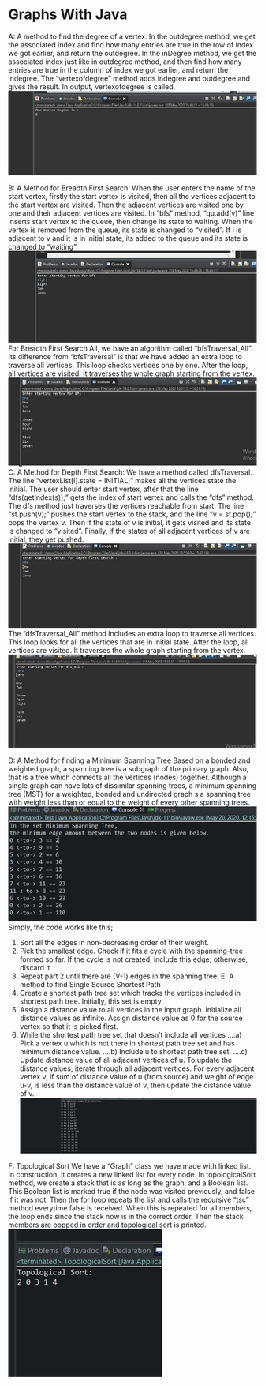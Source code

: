 <h1> Graphs With Java</h1>
A: A method to find the degree of a vertex: 
In the outdegree method, we get the associated index and find how many entries are true in the row of index we got earlier, and return the outdegree. In the inDegree method, we get the associated index just like in outdegree method, and then find how many entries are true in the column of index we got earlier, and return the indegree. The “vertexofdegree” method adds indegree and outdegree and gives the result. In output, vertexofdegree is called. 
<img src ="img/1.jpg"></img>
 
B: A Method for Breadth First Search:
When the user enters the name of the start vertex, firstly the start vertex is visited, then all the vertices adjacent to the start vertex are visited. Then the adjacent vertices are visited one by one and their adjacent vertices are visited.  In “bfs” method, “qu.add(v)” line inserts start vertex to the queue, then change its state to waiting. When the vertex is removed from the queue, its state is changed to “visited”. If i is adjacent to v and it is in initial state, its added to the queue and its state is changed to “waiting”.	
 <img src ="img/2.jpg"></img>
For Breadth First Search All, we have an algorithm called “bfsTraversal_All”. Its difference from “bfsTraversal” is that we have added an extra loop to traverse all vertices. This loop checks vertices one by one. After the loop, all vertices are visited. It traverses the whole graph starting from the vertex.
 <img src ="img/3.jpg"></img>
C: A Method for Depth First Search:
We have a method called dfsTraversal. The line “vertexList[i].state = INITIAL;” makes all the vertices state the initial. The user should enter start vertex, after that the line “dfs(getIndex(s));” gets the index of start vertex and calls the “dfs” method. The dfs method just traverses the vertices reachable from start. The line “st.push(v);” pushes the start vertex to the stack, and the line “v = st.pop();” pops the vertex v. Then if the state of v is initial, it gets visited and its state is changed to “visited”. Finally, if the states of all adjacent vertices of v are initial, they get pushed. 
<img src ="img/4.jpg"></img>
The “dfsTraversal_All” method includes an extra loop to traverse all vertices. This loop looks for all the vertices  that are in initial state. After the loop, all vertices are visited. It traverses the whole graph starting from the vertex.
 <img src ="img/5.jpg"></img>

D: A Method for finding a Minimum Spanning Tree
Based on a bonded and weighted graph, a spanning tree is a subgraph of the primary graph. Also, that is a tree which connects all the vertices (nodes) together. Although a single graph can have lots of dissimilar spanning trees, a minimum spanning tree (MST) for a weighted, bonded and undirected graph s a spanning tree with weight less than or equal to the weight of every other spanning trees.
 <img src ="img/6.jpg"></img>
Simply, the code works like this;
1) Sort all the edges in non-decreasing order of their weight.
2) Pick the smallest edge. Check if it fits a cycle with the spanning-tree formed so far. If the cycle is not created, include this edge; otherwise, discard it
3) Repeat part 2 until there are (V-1) edges in the spanning tree.
E: A method to find Single Source Shortest Path
1) Create a shortest path tree set which tracks the vertices included in shortest path tree. Initially, this set is empty.
2) Assign a distance value to all vertices in the input graph. Initialize all distance values as infinite. Assign distance value as 0 for the source vertex so that it is picked first.
3) While the shortest path tree set that doesn’t include all vertices
….a) Pick a vertex u which is not there in shortest path tree set and has minimum distance value.
….b) Include u to shortest path tree set.
….c) Update distance value of all adjacent vertices of u. To update the distance values, iterate through all adjacent vertices. For every adjacent vertex v, if sum of distance value of u (from source) and weight of edge u-v, is less than the distance value of v, then update the distance value of v.
 <img src ="img/7.jpg"></img>

F: Topological Sort
We have a “Graph” class we have made with linked list. In construction, it creates a new linked list for every node. In topologicalSort method, we create a stack that is as long as the graph, and a Boolean list. This Boolean list is marked true if the node was visited previously, and false if it was not. Then the for loop repeats the list and calls the recursive “tsc” method everytime false is received. When this is repeated for all members, the loop ends since the stack now is in the correct order. Then the stack members are popped in order and topological sort is printed.
<img src ="img/8.jpg"></img>

 
